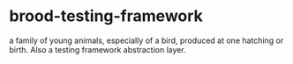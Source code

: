 # brood-testing-framework
a family of young animals, especially of a bird, produced at one hatching or birth. Also a testing framework abstraction layer.
